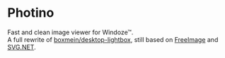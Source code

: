 Photino
=======

Fast and clean image viewer for Windoze™.  
A full rewrite of
[boxmein/desktop-lightbox](https://github.com/boxmein/desktop-lightbox), still
based on [FreeImage](https://freeimage.sourceforge.net) and
[SVG.NET](https://github.com/vvvv/SVG).
